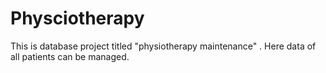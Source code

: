 # Physciotherapy
This is database project titled "physiotherapy maintenance" . Here data of all patients can be managed.

